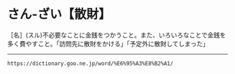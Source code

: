 # さん‐ざい【散財】

［名］(スル)不必要なことに金銭をつかうこと。また、いろいろなことで金銭を多く費やすこと。「訪問先に散財をかける」「予定外に散財してしまった」

---
`https://dictionary.goo.ne.jp/word/%E6%95%A3%E8%B2%A1/`